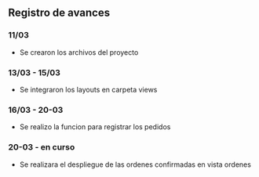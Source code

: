 ## Registro de avances
### 11/03
- Se crearon los archivos del proyecto
### 13/03 - 15/03
- Se integraron los layouts en carpeta views
### 16/03 - 20-03
- Se realizo la funcion para registrar los pedidos 
### 20-03 - en curso 
- Se realizara el despliegue de las ordenes confirmadas en vista ordenes
